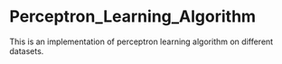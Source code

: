 # Perceptron_Learning_Algorithm
This is an implementation of perceptron learning algorithm on different datasets.
